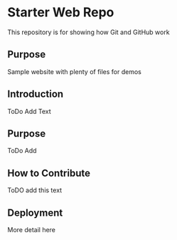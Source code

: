 # Starter Web Repo

This repository is for showing how Git and GitHub work

## Purpose

Sample website with plenty of files for demos

## Introduction
ToDo Add Text

## Purpose
ToDo Add

## How to Contribute
ToDO add this text

## Deployment
More detail here
